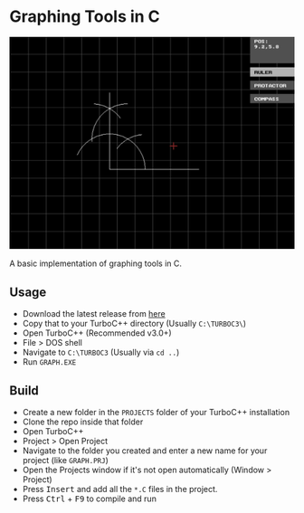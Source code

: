 # Graphing Tools in C
![Drawing 90 degree with compass](IMAGES/compass_90.png)

A basic implementation of graphing tools in C.

## Usage
* Download the latest release from [here](https://github.com/sounak-kun/graph-c/releases)
* Copy that to your TurboC++ directory (Usually `C:\TURBOC3\`)
* Open TurboC++ (Recommended v3.0+)
* File > DOS shell
* Navigate to `C:\TURBOC3` (Usually via `cd ..`)
* Run `GRAPH.EXE`

## Build
* Create a new folder in the `PROJECTS` folder of your TurboC++ installation
* Clone the repo inside that folder
* Open TurboC++
* Project > Open Project
* Navigate to the folder you created and enter a new name for your project (like `GRAPH.PRJ`)
* Open the Projects window if it's not open automatically (Window > Project)
* Press <kbd>Insert</kbd> and add all the `*.C` files in the project.
* Press <kbd>Ctrl</kbd> + <kbd>F9</kbd> to compile and run
